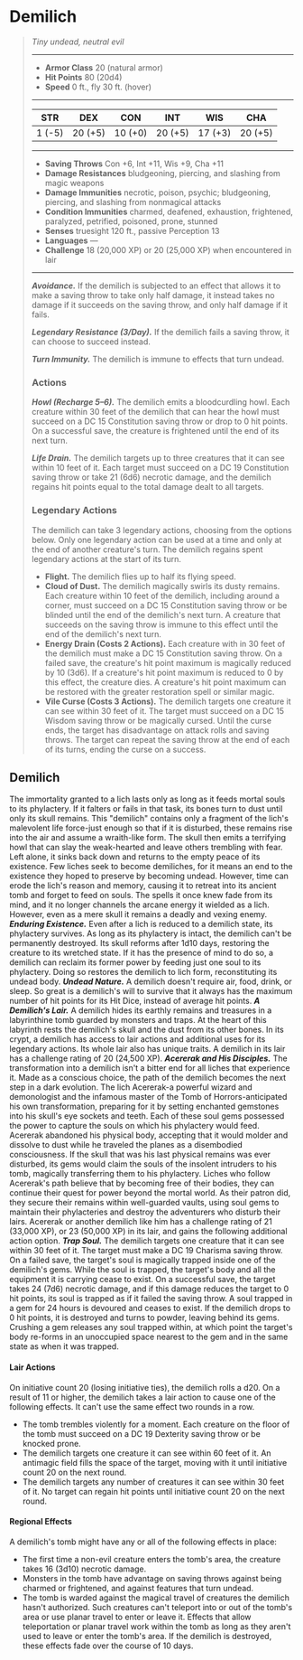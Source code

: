 # Demilich
>*Tiny undead, neutral evil*
>___
>- **Armor Class** 20 (natural armor)
>- **Hit Points** 80 (20d4)
>- **Speed** 0 ft., fly 30 ft. (hover)
>___
>|STR|DEX|CON|INT|WIS|CHA|
>|:---:|:---:|:---:|:---:|:---:|:---:|
>|1 (-5)|20 (+5)|10 (+0)|20 (+5)|17 (+3)|20 (+5)|
>___
>- **Saving Throws** Con +6, Int +11, Wis +9, Cha +11
>- **Damage Resistances** bludgeoning, piercing, and slashing from magic weapons
>- **Damage Immunities** necrotic, poison, psychic; bludgeoning, piercing, and slashing from nonmagical attacks
>- **Condition Immunities** charmed, deafened, exhaustion, frightened, paralyzed, petrified, poisoned, prone, stunned
>- **Senses** truesight 120 ft., passive Perception 13
>- **Languages** —
>- **Challenge** 18 (20,000 XP) or 20 (25,000 XP) when encountered in lair
>___
>***Avoidance.*** If the demilich is subjected to an effect that allows it to make a saving throw to take only half damage, it instead takes no damage if it succeeds on the saving throw, and only half damage if it fails.  
>
>***Legendary Resistance (3/Day).*** If the demilich fails a saving throw, it can choose to succeed instead.  
>
>***Turn Immunity.*** The demilich is immune to effects that turn undead.  
>
>### Actions
>***Howl (Recharge 5–6).*** The demilich emits a bloodcurdling howl. Each creature within 30 feet of the demilich that can hear the howl must succeed on a DC 15 Constitution saving throw or drop to 0 hit points. On a successful save, the creature is frightened until the end of its next turn.  
>
>***Life Drain.*** The demilich targets up to three creatures that it can see within 10 feet of it. Each target must succeed on a DC 19 Constitution saving throw or take 21 (6d6) necrotic damage, and the demilich regains hit points equal to the total damage dealt to all targets.  
>
>### Legendary Actions
>The demilich can take 3 legendary actions, choosing from the options below. Only one legendary action can be used at a time and only at the end of another creature's turn. The demilich regains spent legendary actions at the start of its turn.
>
>- **Flight.** The demilich flies up to half its flying speed.
>- **Cloud of Dust.** The demilich magically swirls its dusty remains. Each creature within 10 feet of the demilich, including around a corner, must succeed on a DC 15 Constitution saving throw or be blinded until the end of the demilich's next turn. A creature that succeeds on the saving throw is immune to this effect until the end of the demilich's next turn.
>- **Energy Drain (Costs 2 Actions).** Each creature with in 30 feet of the demilich must make a DC 15 Constitution saving throw. On a failed save, the creature's hit point maximum is magically reduced by 10 (3d6). If a creature's hit point maximum is reduced to 0 by this effect, the creature dies. A creature's hit point maximum can be restored with the  greater restoration spell or similar magic.
>- **Vile Curse (Costs 3 Actions).** The demilich targets one creature it can see within 30 feet of it. The target must succeed on a DC 15 Wisdom saving throw or be magically cursed. Until the curse ends, the target has disadvantage on attack rolls and saving throws. The target can repeat the saving throw at the end of each of its turns, ending the curse on a success.
## Demilich
The immortality granted to a lich lasts only as long as it feeds mortal souls to its phylactery. If it falters or fails in that task, its bones turn to dust until only its skull remains. This "demilich" contains only a fragment of the lich's malevolent life force-just enough so that if it is disturbed, these remains rise into the air and assume a wraith-like form. The skull then emits a terrifying howl that can slay the weak-hearted and leave others trembling with fear. Left alone, it sinks back down and returns to the empty peace of its existence.
Few liches seek to become demiliches, for it means an end to the existence they hoped to preserve by becoming undead. However, time can erode the lich's reason and memory, causing it to retreat into its ancient tomb and forget to feed on souls. The spells it once knew fade from its mind, and it no longer channels the arcane energy it wielded as a lich. However, even as a mere skull it remains a deadly and vexing enemy.
***Enduring Existence.*** Even after a lich is reduced to a demilich state, its phylactery survives. As long as its phylactery is intact, the demilich can't be permanently destroyed. Its skull reforms after 1d10 days, restoring the creature to its wretched state. If it has the presence of mind to do so, a demilich can reclaim its former power by feeding just one soul to its phylactery. Doing so restores the demilich to lich form, reconstituting its undead body.
***Undead Nature.*** A demilich doesn't require air, food, drink, or sleep. So great is a demilich's will to survive that it always has the maximum number of hit points for its Hit Dice, instead of average hit points.
***A Demilich's Lair.*** A demilich hides its earthly remains and treasures in a labyrinthine tomb guarded by monsters and traps. At the heart of this labyrinth rests the demilich's skull and the dust from its other bones. In its crypt, a demilich has access to lair actions and additional uses for its legendary actions. Its whole lair also has unique traits. A demilich in its lair has a challenge rating of 20 (24,500 XP).
***Acererak and His Disciples.*** The transformation into a demilich isn't a bitter end for all liches that experience it. Made as a conscious choice, the path of the demilich becomes the next step in a dark evolution. The lich Acererak-a powerful wizard and demonologist and the infamous master of the Tomb of Horrors-anticipated his own transformation, preparing for it by setting enchanted gemstones into his skull's eye sockets and teeth. Each of these soul gems possessed the power to capture the souls on which his phylactery would feed.
Acererak abandoned his physical body, accepting that it would molder and dissolve to dust while he traveled the planes as a disembodied consciousness. If the skull that was his last physical remains was ever disturbed, its gems would claim the souls of the insolent intruders to his tomb, magically transferring them to his phylactery.
Liches who follow Acererak's path believe that by becoming free of their bodies, they can continue their quest for power beyond the mortal world. As their patron did, they secure their remains within well-guarded vaults, using soul gems to maintain their phylacteries and destroy the adventurers who disturb their lairs.
Acererak or another demilich like him has a challenge rating of 21 (33,000 XP), or 23 (50,000 XP) in its lair, and gains the following additional action option.
***Trap Soul.***  The demilich targets one creature that it can see within 30 feet of it. The target must make a DC 19 Charisma saving throw. On a failed save, the target's soul is magically trapped inside one of the demilich's gems. While the soul is trapped, the target's body and all the equipment it is carrying cease to exist. On a successful save, the target takes 24 (7d6) necrotic damage, and if this damage reduces the target to 0 hit points, its soul is trapped as if it failed the saving throw. A soul trapped in a gem for 24 hours is devoured and ceases to exist.
If the demilich drops to 0 hit points, it is destroyed and turns to powder, leaving behind its gems. Crushing a gem releases any soul trapped within, at which point the target's body re-forms in an unoccupied space nearest to the gem and in the same state as when it was trapped.
#### Lair Actions
On initiative count 20 (losing initiative ties), the demilich rolls a d20. On a result of 11 or higher, the demilich takes a lair action to cause one of the following effects. It can't use the same effect two rounds in a row.
- The tomb trembles violently for a moment. Each creature on the floor of the tomb must succeed on a DC 19 Dexterity saving throw or be knocked prone.
- The demilich targets one creature it can see within 60 feet of it. An antimagic field fills the space of the target, moving with it until initiative count 20 on the next round.
- The demilich targets any number of creatures it can see within 30 feet of it. No target can regain hit points until initiative count 20 on the next round.
#### Regional Effects
A demilich's tomb might have any or all of the following effects in place:
- The first time a non-evil creature enters the tomb's area, the creature takes 16 (3d10) necrotic damage.
- Monsters in the tomb have advantage on saving throws against being charmed or frightened, and against features that turn undead.
- The tomb is warded against the magical travel of creatures the demilich hasn't authorized. Such creatures can't teleport into or out of the tomb's area or use planar travel to enter or leave it. Effects that allow teleportation or planar travel work within the tomb as long as they aren't used to leave or enter the tomb's area.
If the demilich is destroyed, these effects fade over the course of 10 days.